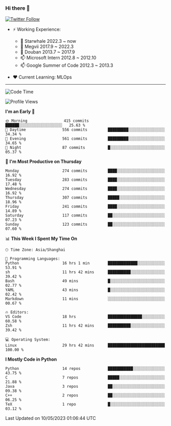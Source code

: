 ### Hi there 👋

[![Twitter Follow](https://img.shields.io/twitter/follow/tianweidut?style=social)](https://twitter.com/tianweidut)

- ⚡ Working Experience:
  - 🔭 Starwhale 2022.3 ~ now
  - 🌱 Megvii 2017.9 ~ 2022.3
  - 🌱 Douban 2013.7 ~ 2017.9
  - 📫 Microsoft Intern 2012.8 ~ 2012.10
  - 📫 Google Summer of Code 2012.3 ~ 2013.3

- ❤️ Current Learning: MLOps

---
<!--START_SECTION:waka-->
![Code Time](http://img.shields.io/badge/Code%20Time-4%2C022%20hrs%2046%20mins-blue)

![Profile Views](http://img.shields.io/badge/Profile%20Views-1-blue)

**I'm an Early 🐤** 

```text
🌞 Morning                415 commits         ██████░░░░░░░░░░░░░░░░░░░   25.63 % 
🌆 Daytime                556 commits         █████████░░░░░░░░░░░░░░░░   34.34 % 
🌃 Evening                561 commits         █████████░░░░░░░░░░░░░░░░   34.65 % 
🌙 Night                  87 commits          █░░░░░░░░░░░░░░░░░░░░░░░░   05.37 % 
```
📅 **I'm Most Productive on Thursday** 

```text
Monday                   274 commits         ████░░░░░░░░░░░░░░░░░░░░░   16.92 % 
Tuesday                  283 commits         ████░░░░░░░░░░░░░░░░░░░░░   17.48 % 
Wednesday                274 commits         ████░░░░░░░░░░░░░░░░░░░░░   16.92 % 
Thursday                 307 commits         █████░░░░░░░░░░░░░░░░░░░░   18.96 % 
Friday                   241 commits         ████░░░░░░░░░░░░░░░░░░░░░   14.89 % 
Saturday                 117 commits         ██░░░░░░░░░░░░░░░░░░░░░░░   07.23 % 
Sunday                   123 commits         ██░░░░░░░░░░░░░░░░░░░░░░░   07.60 % 
```


📊 **This Week I Spent My Time On** 

```text
🕑︎ Time Zone: Asia/Shanghai

💬 Programming Languages: 
Python                   16 hrs 1 min        █████████████░░░░░░░░░░░░   53.91 % 
sh                       11 hrs 42 mins      ██████████░░░░░░░░░░░░░░░   39.42 % 
Bash                     49 mins             █░░░░░░░░░░░░░░░░░░░░░░░░   02.77 % 
YAML                     43 mins             █░░░░░░░░░░░░░░░░░░░░░░░░   02.42 % 
Markdown                 11 mins             ░░░░░░░░░░░░░░░░░░░░░░░░░   00.67 % 

🔥 Editors: 
VS Code                  18 hrs              ███████████████░░░░░░░░░░   60.58 % 
Zsh                      11 hrs 42 mins      ██████████░░░░░░░░░░░░░░░   39.42 % 

💻 Operating System: 
Linux                    29 hrs 42 mins      █████████████████████████   100.00 % 
```

**I Mostly Code in Python** 

```text
Python                   14 repos            ███████████░░░░░░░░░░░░░░   43.75 % 
C                        7 repos             █████░░░░░░░░░░░░░░░░░░░░   21.88 % 
Java                     3 repos             ██░░░░░░░░░░░░░░░░░░░░░░░   09.38 % 
C++                      2 repos             ██░░░░░░░░░░░░░░░░░░░░░░░   06.25 % 
TeX                      1 repo              █░░░░░░░░░░░░░░░░░░░░░░░░   03.12 % 
```




 Last Updated on 10/05/2023 01:06:44 UTC
<!--END_SECTION:waka-->
